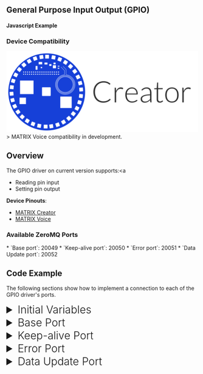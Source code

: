 <h2 style="padding-top:0">General Purpose Input Output (GPIO)</h2>
<h4 style="padding-top:0">Javascript Example</h4>

### Device Compatibility
<img class="creator-compatibility-icon" src="/img/creator-icon.svg">
> MATRIX Voice compatibility in development.

## Overview

The GPIO driver on current version supports:<a 

* Reading pin input
* Setting pin output

**Device Pinouts**:

* [MATRIX Creator](/matrix-creator/resources/pinout.md)
* [MATRIX Voice](/matrix-voice/resources/pinout.md)

<h3 style="padding-top:0">Available ZeroMQ Ports</h3>
* `Base port`: 20049
* `Keep-alive port`: 20050
* `Error port`: 20051
* `Data Update port`: 20052

## Code Example
The following sections show how to implement a connection to each of the GPIO driver's ports.

<!-- Initial Variables -->
<details>
<summary style="font-size: 1.75rem; font-weight: 300;">Initial Variables</summary>
Before we go into connecting to each port, the variables defined below are needed in order to access the ZeroMQ and MATRIX Protocol Buffer libraries for Javascript. We also define a few helpful variables for easy references.
```language-javascript
var zmq = require('zeromq');// Asynchronous Messaging Framework
var matrix_io = require('matrix-protos').matrix_io;// Protocol Buffers for MATRIX function
var matrix_ip = '127.0.0.1';// Local IP
var matrix_gpio_base_port = 20049;// Port for GPIO driver
var counter = 1;// Counter for gpio value toggle 
```
</details>

<!-- Base PORT -->
<details>
<summary style="font-size: 1.75rem; font-weight: 300;">Base Port</summary>
Here is where the configuration for our GPIO example goes. Once we connect to the **Base Port**, We will pass a configuration to the GPIO driver. With this, we can set the update rate, timeout, and pin configuration. This example will use `pin: 0` and use a function toggle the pin state between on&off.

> Each `pin` will save its last set `value` until the next device boot.

```language-javascript
// Create a Pusher socket
var configSocket = zmq.socket('push');
// Connect Pusher to Base port
configSocket.connect('tcp://' + matrix_ip + ':' + matrix_gpio_base_port);
//Create driver configuration
var outputConfig = matrix_io.malos.v1.driver.DriverConfig.create({
    // Update rate configuration
    delayBetweenUpdates: 2.0,// 2 seconds between updates
    timeoutAfterLastPing: 6.0,// Stop sending updates 6 seconds after pings.
    //GPIO Configuration
    gpio: matrix_io.malos.v1.io.GpioParams.create({
        pin: 0,// Use pin 0
        mode: matrix_io.malos.v1.io.GpioParams.EnumMode.OUTPUT,// Set as output mode
        value: 0// Set initial pin value as off
    })
});
//Function to toggle gpio value from 0-1
function toggle(){
    outputConfig.gpio.value = counter%2;// Set pin value as 1 or 0
    counter++;// increase counter
    // Send MATRIX configuration to MATRIX device
    configSocket.send(matrix_io.malos.v1.driver.DriverConfig.encode(outputConfig).finish());
}
```
</details>

<!-- Keep-alive PORT -->
<details>
<summary style="font-size: 1.75rem; font-weight: 300;">Keep-alive Port</summary>
The next step is to connect and send a message to the **Keep-alive Port**. That message, an empty string, will grant us a response from the **Data Update Port** for the current GPIO pin values. An interval for pinging is then set to continuously obtain that data. The, previously defined, toggle function is also called to swap the pin state after a ping.
```language-javascript
// Create a Pusher socket
var pingSocket = zmq.socket('push');
// Connect Pusher to Keep-alive port
pingSocket.connect('tcp://' + matrix_ip + ':' + (matrix_gpio_base_port + 1));
// Send initial ping
pingSocket.send('');
// Send ping & toggle pin value every 2 seconds
setInterval(function(){
    pingSocket.send('');// Send ping
    toggle();// Change pin value
}, 2000);
```
</details>

<!-- Error PORT -->
<details>
<summary style="font-size: 1.75rem; font-weight: 300;">Error Port</summary>
Connecting to the **Error Port** is optional, but highly recommended if you want to log any errors that occur within MATRIX CORE.
```language-javascript
// Create a Subscriber socket
var errorSocket = zmq.socket('sub');
// Connect Subscriber to Error port
errorSocket.connect('tcp://' + matrix_ip + ':' + (matrix_gpio_base_port + 2));
// Connect Subscriber to Error port
errorSocket.subscribe('');
// On Message
errorSocket.on('message', function(error_message){
    console.log('Error received: ' + error_message.toString('utf8'));// Log error
});
```
</details>

<!-- Data Update PORT -->
<details>
<summary style="font-size: 1.75rem; font-weight: 300;">Data Update Port</summary>
A connection to the **Data Update Port** is then made to allow us to receive the current IMU data we want. The message received from the GPIO driver is converted into a 16 bit array, named `gpioValues` that represents each pin on your MATRIX device.

```language-javascript
// Create a Subscriber socket
var updateSocket = zmq.socket('sub');
// Connect Subscriber to Data Update port
updateSocket.connect('tcp://' + matrix_ip + ':' + (matrix_gpio_base_port + 3));
// Subscribe to messages
updateSocket.subscribe('');
// On Message
updateSocket.on('message', function(buffer){
    var data = matrix_io.malos.v1.io.GpioParams.decode(buffer);// Extract message
    var zeroPadding = '0000000000000000';// String value to represent all GPIO pins as off
    var gpioValues = zeroPadding.slice(0, zeroPadding.length - data.values.toString(2).length);// Remove padding to make room for GPIO values
    gpioValues = gpioValues.concat(data.values.toString(2));// Convert GPIO values to 16-bit and add to string
    gpioValues = gpioValues.split("").reverse();// Convert string to chronologically ordered array
    console.log('GPIO PINS-->[0-15]\n'+'['+gpioValues.toString()+']');// Log GPIO pin states from gpioValues[0-15]
});
```
<h2>Data Output</h2>
The javascript object below is an example output you'll receive from the **Data Update Port**. For readability, this example has already converted the output as a 16-bit value.
```language-javascript
{
  values: 513
}
```
</details>